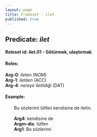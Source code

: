 ```yaml
---
layout: page
title: Frameset - ilet
published: true
---
```

<h2>Predicate: <i>ilet</i></h2>
<h4>Roleset id: ilet.01 - Götürmek, ulaştırmak<br>
<h4>Roles:</h4>
<b>Arg-0</b>: <i>ileten</i>  (NOM) <br>
<b>Arg-1</b>: <i>iletilen</i>  (ACC) <br>
<b>Arg-4</b>: <i>nereye iletildiği</i>  (DAT) <br>
<h4>Example:</h4>
&emsp;&emsp;Bu sözlerimi lütfen kendisine de iletin.<br><br>
&emsp;&emsp;<b>Arg4</b>:  kendisine de<br>
&emsp;&emsp;<b>Argm-dis</b>:  lütfen<br>
&emsp;&emsp;<b>Arg1</b>:  Bu sözlerimi<br>

